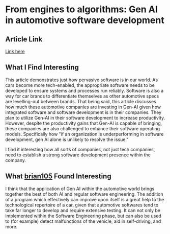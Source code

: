 # From engines to algorithms: Gen AI in automotive software development
## Article Link
[Link here](https://www.mckinsey.com/features/mckinsey-center-for-future-mobility/our-insights/from-engines-to-algorithms-gen-ai-in-automotive-software-development)

## What I Find Interesting
This article demonstrates just how pervasive software is in our world. As cars become more tech-enabled, the appropriate software needs to be developed to ensure systems and processes run reliably. Software is also a way for car brands to differentiate themselves as other automotive specs are levelling-out between brands. That being said, this article discusses how much these automotive companies are investing in Gen-AI given how integrated software and software development is in their companies. They plan to utilize Gen-AI in their software development to increase productivity. However, despite the productivity gains that Gen-AI is capable of bringing, these companies are also challenged to enhance their software operating models. Specifically how "if an organization is underperforming in software development, gen AI alone is unlikely to resolve the issue."

I find it interesting how all sorts of companies, not just tech companies, need to establish a strong software development presence within the company.

## What [brian105](https://github.com/brian105) Found Interesting
I think that the application of Gen AI within the automotive world brings together the best of both AI and regular software engineering. The addition of a program which effectively can improve upon itself is a great help to the technological repertoire of a car, given that automotive softwares tend to take far longer to develop and require extensive testing. It can not only be implemented within the Software Engineering phase, but can also be used to (for example) detect malfunctions of the vehicle, aid in self-driving, and more. 